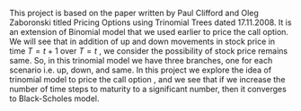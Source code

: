 This project is based on the paper written by Paul Clifford and Oleg Zaboronski titled Pricing Options
using Trinomial Trees dated 17.11.2008. It is an extension of Binomial model that we used earlier to price
the call option. We will see that in addition of up and down movements in stock price in time $T = t+1$ over
$T = t$ , we consider the possibility of stock price remains same. So, in this trinomial model we have three
branches, one for each scenario i.e. up, down, and same. In this project we explore the idea of trinomial
model to price the call option , and we see that if we increase the number of time steps to maturity to a
significant number, then it converges to Black-Scholes model.
